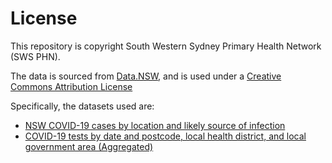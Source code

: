 # License

This repository is copyright South Western Sydney Primary Health Network (SWS PHN).

The data is sourced from [Data.NSW](https://data.nsw.gov.au),
and is used under a [Creative Commons Attribution License](https://opendefinition.org/licenses/cc-by/)

Specifically, the datasets used are:

- [NSW COVID-19 cases by location and likely source of infection](https://data.nsw.gov.au/data/dataset/nsw-covid-19-cases-by-location-and-likely-source-of-infection)
- [COVID-19 tests by date and postcode, local health district, and local government area (Aggregated)](https://data.nsw.gov.au/data/dataset/nsw-covid-19-tests-by-location/resource/fb95de01-ad82-4716-ab9a-e15cf2c78556)
